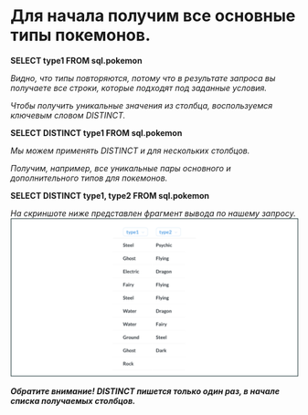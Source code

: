 # Для начала получим все основные типы покемонов.
**SELECT
    type1
FROM sql.pokemon**

*Видно, что типы повторяются, потому что в результате запроса вы получаете все строки, которые подходят под заданные условия.*

*Чтобы получить уникальные значения из столбца, воспользуемся ключевым словом DISTINCT.*

**SELECT DISTINCT
    type1
FROM sql.pokemon**

*Мы можем применять DISTINCT и для нескольких столбцов.*

*Получим, например, все уникальные пары основного и дополнительного типов для покемонов.*

**SELECT DISTINCT
    type1,
    type2
FROM sql.pokemon**

*На скриншоте ниже представлен фрагмент вывода по нашему запросу.*
![alt text](image.png)

***Обратите внимание! DISTINCT пишется только один раз, в начале списка получаемых столбцов.***